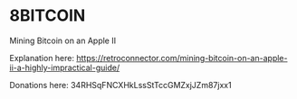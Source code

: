 # 8BITCOIN
Mining Bitcoin on an Apple II

Explanation here:
https://retroconnector.com/mining-bitcoin-on-an-apple-ii-a-highly-impractical-guide/

Donations here:
34RHSqFNCXHkLssStTccGMZxjJZm87jxx1


